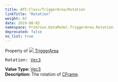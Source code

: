 ```yaml
---
title: API:Class/TriggerArea/Rotation
linkTitle: "Rotation"
weight: 82
date: 2019-08-02
namespace: Primrose.DataModel.TriggerArea.Rotation
deprecated: false
no_list: true
---
```

Property of <a href="/docs/api-reference/Class/TriggerArea"><img src="/icons/silk/arrow_nw_ne_sw_se.png"/>&nbsp;TriggerArea</a>
<pre class="method-declaration">
Rotation: <a class="type" href="/docs/api-reference/DataType/Vec3">Vec3</a></pre>
<b>Value Type: </b>
<a class="type" href="/docs/api-reference/DataType/Vec3">Vec3</a>
<br/>
<b>Description: </b>
The rotation of <a href="/docs/api-reference/Class/TriggerArea/CFrame" >CFrame</a>.

